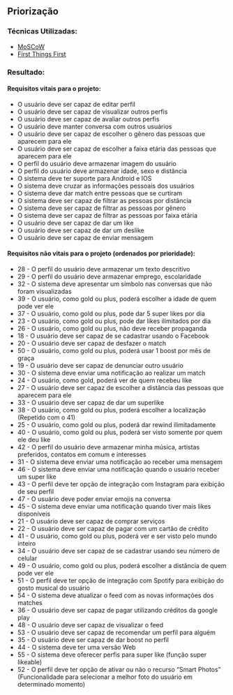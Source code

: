 ## Priorização
### Técnicas Utilizadas:

- [MoSCoW](moscow/)
- [First Things First](first_things_first/)

### Resultado:

#### Requisitos vitais para o projeto:
- O usuário deve ser capaz de editar perfil
- O usuário deve ser capaz de visualizar outros perfis
- O usuário deve ser capaz de avaliar outros perfis
- O usuário deve manter conversa com outros usuários
- O usuário deve ser capaz de escolher o gênero das pessoas que aparecem para ele
- O usuário deve ser capaz de escolher a faixa etária das pessoas que aparecem para ele
- O perfil do usuário deve armazenar imagem do usuário
- O perfil do usuário deve armazenar idade, sexo e distância
- O sistema deve ter suporte para Android e IOS
- O sistema deve cruzar as informações pessoais dos usuários
- O sistema deve dar match entre pessoas que se curtiram
- O sistema deve ser capaz de filtrar as pessoas por distância
- O sistema deve ser capaz de filtrar as pessoas por gênero
- O sistema deve ser capaz de filtrar as pessoas por faixa etária
- O usuário deve ser capaz de dar um like
- O usuário deve ser capaz de dar um deslike
- O usuário deve ser capaz de enviar mensagem

#### Requisitos não vitais para o projeto (ordenados por prioridade):

- 28 - O perfil do usuário deve armazenar um texto descritivo
- 29 - O perfil do usuário deve armazenar emprego, escolaridade
- 32 - O sistema deve apresentar um símbolo nas conversas que não foram visualizadas
- 39 - O usuário, como gold ou plus, poderá escolher a idade de quem pode ver ele
- 37 - O usuário, como gold ou plus, pode dar 5 super likes por dia
- 23 - O usuário, como gold ou plus, pode dar likes ilimitados por dia
- 26 - O usuário, como gold ou plus, não deve receber propaganda
- 18 - O usuário deve ser capaz de se cadastrar usando o Facebook
- 20 - O usuário deve ser capaz de desfazer o match
- 50 - O usuário, como gold ou plus, poderá usar 1 boost por mês de graça
- 19 - O usuário deve ser capaz de denunciar outro usuário
- 30 - O sistema deve enviar uma notificação ao realizar um match
- 24 - O usuário, como gold, poderá ver de quem recebeu like
- 27 - O usuário deve ser capaz de escolher a distância das pessoas que aparecem para ele
- 33 - O usuário deve ser capaz de dar um superlike
- 38 - O usuário, como gold ou plus, poderá escolher a localização (Repetido com o 41)
- 25 - O usuário, como gold ou plus, poderá dar rewind ilimitadamente
- 40 - O usuário, como gold ou plus, poderá ser visto somente por quem ele deu like
- 42 - O perfil do usuário deve armazenar minha música, artistas preferidos, contatos em comum e interesses
- 31 - O sistema deve enviar uma notificação ao receber uma mensagem
- 46 - O sistema deve enviar uma notificação quando o usuário receber um super like
- 43 - O perfil deve ter opção de integração com Instagram para exibição de seu perfil
- 47 - O usuário deve poder enviar emojis na conversa
- 45 - O sistema deve enviar uma notificação quando tiver mais likes disponíveis
- 21 - O usuário deve ser capaz de comprar serviços
- 22 - O usuário deve ser capaz de pagar com um cartão de crédito
- 41 - O usuário, como gold ou plus, poderá ver e ser visto pelo mundo inteiro
- 34 - O usuário deve ser capaz de se cadastrar usando seu número de celular
- 49 - O usuário, como gold ou plus, poderá escolher a distância de quem pode ver ele
- 51 - O perfil deve ter opção de integração com Spotify para exibição do gosto musical do usuário
- 54 - O sistema deve atualizar o feed com as novas informações dos matches
- 36 - O usuário deve ser capaz de pagar utilizando créditos da google play
- 48 - O usuário deve ser capaz de visualizar o feed
- 53 - O usuário deve ser capaz de recomendar um perfil para alguém
- 35 - O usuário deve ser capaz de dar boost no perfil
- 44 - O sistema deve ter uma versão Web
- 55 - O sistema deve oferecer perfis para super like (função super likeable)
- 52 - O perfil deve ter opção de ativar ou não o recurso “Smart Photos” (Funcionalidade para selecionar a melhor foto do usuário em determinado momento)

